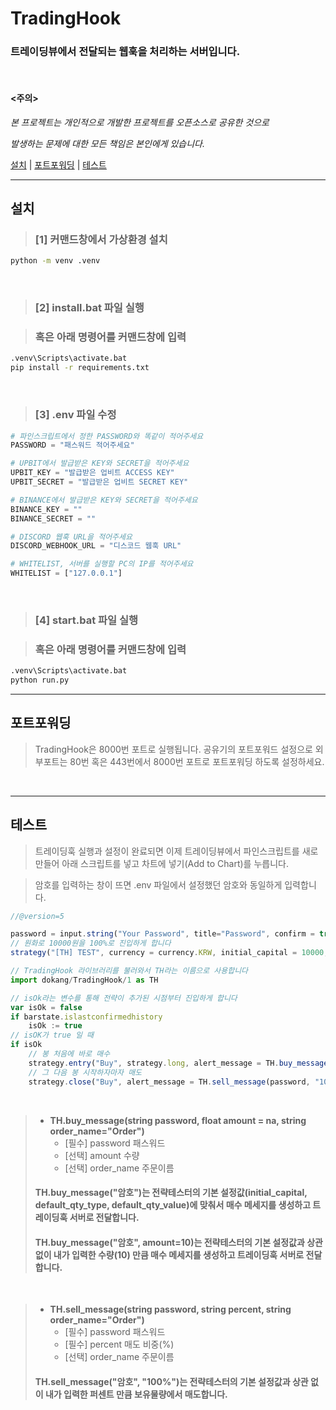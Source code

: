 # TradingHook

### 트레이딩뷰에서 전달되는 웹훅을 처리하는 서버입니다.

&nbsp;

#### <주의>

_본 프로젝트는 개인적으로 개발한 프로젝트를 오픈소스로 공유한 것으로_

_발생하는 문제에 대한 모든 책임은 본인에게 있습니다._

[설치](#설치) | [포트포워딩](#포트포워딩) | [테스트](#테스트)

---

## 설치

> ### [1] 커맨드창에서 가상환경 설치

```bash
python -m venv .venv
```

&nbsp;

> ### [2] install.bat 파일 실행

> ### 혹은 아래 명령어를 커맨드창에 입력

```bash
.venv\Scripts\activate.bat
pip install -r requirements.txt
```

&nbsp;

> ### [3] .env 파일 수정

```python
# 파인스크립트에서 정한 PASSWORD와 똑같이 적어주세요
PASSWORD = "패스워드 적어주세요"

# UPBIT에서 발급받은 KEY와 SECRET을 적어주세요
UPBIT_KEY = "발급받은 업비트 ACCESS KEY"
UPBIT_SECRET = "발급받은 업비트 SECRET KEY"

# BINANCE에서 발급받은 KEY와 SECRET을 적어주세요
BINANCE_KEY = ""
BINANCE_SECRET = ""

# DISCORD 웹훅 URL을 적어주세요
DISCORD_WEBHOOK_URL = "디스코드 웹훅 URL"

# WHITELIST, 서버를 실행할 PC의 IP를 적어주세요
WHITELIST = ["127.0.0.1"]
```

&nbsp;

> ### [4] start.bat 파일 실행

> ### 혹은 아래 명령어를 커맨드창에 입력

```bash
.venv\Scripts\activate.bat
python run.py
```

---

## 포트포워딩

> TradingHook은 8000번 포트로 실행됩니다. 공유기의 포트포워드 설정으로 외부포트는 80번 혹은 443번에서 8000번 포트로 포트포워딩 하도록 설정하세요.

&nbsp;&nbsp;

---

## 테스트

> 트레이딩훅 실행과 설정이 완료되면 이제 트레이딩뷰에서 파인스크립트를 새로 만들어 아래 스크립트를 넣고 차트에 넣기(Add to Chart)를 누릅니다.

> 암호를 입력하는 창이 뜨면 .env 파일에서 설정했던 암호와 동일하게 입력합니다.

```js
//@version=5

password = input.string("Your Password", title="Password", confirm = true)
// 원화로 10000원을 100%로 진입하게 합니다
strategy("[TH] TEST", currency = currency.KRW, initial_capital = 10000, default_qty_type = strategy.percent_of_equity, default_qty_value = 100, overlay = true)

// TradingHook 라이브러리를 불러와서 TH라는 이름으로 사용합니다
import dokang/TradingHook/1 as TH

// isOk라는 변수를 통해 전략이 추가된 시점부터 진입하게 합니다
var isOk = false
if barstate.islastconfirmedhistory
    isOk := true
// isOK가 true 일 때
if isOk
    // 봉 처음에 바로 매수
    strategy.entry("Buy", strategy.long, alert_message = TH.buy_message(password))
    // 그 다음 봉 시작하자마자 매도
    strategy.close("Buy", alert_message = TH.sell_message(password, "100%"))
```

&nbsp;

> - **TH.buy_message(string password, float amount = na, string order_name="Order")**
>   - [필수] password 패스워드
>   - [선택] amount 수량
>   - [선택] order_name 주문이름
>
> #### TH.buy_message("암호")는 전략테스터의 기본 설정값(initial_capital, default_qty_type, default_qty_value)에 맞춰서 매수 메세지를 생성하고 트레이딩훅 서버로 전달합니다.
>
> #### TH.buy_message("암호", amount=10)는 전략테스터의 기본 설정값과 상관없이 내가 입력한 수량(10) 만큼 매수 메세지를 생성하고 트레이딩훅 서버로 전달합니다.

&nbsp;

> - **TH.sell_message(string password, string percent, string order_name="Order")**
>   - [필수] password 패스워드
>   - [필수] percent 매도 비중(%)
>   - [선택] order_name 주문이름
>
> #### TH.sell_message("암호", "100%")는 전략테스터의 기본 설정값과 상관 없이 내가 입력한 퍼센트 만큼 보유물량에서 매도합니다.
